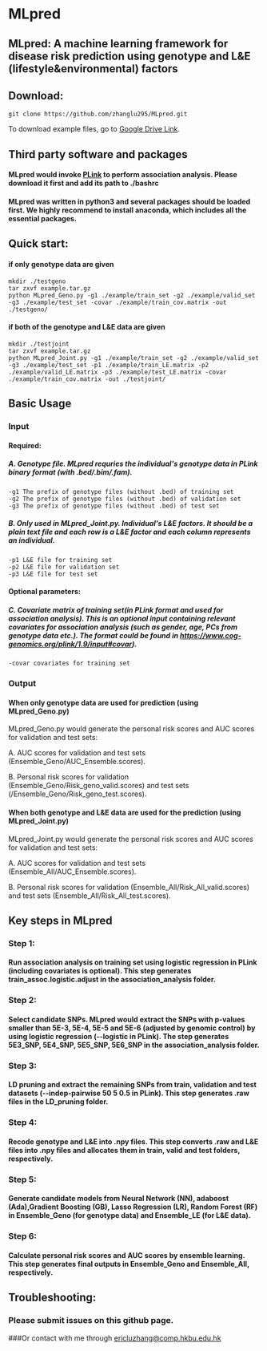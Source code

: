# MLpred

## MLpred: A machine learning framework for disease risk prediction using genotype and L&E (lifestyle&environmental) factors

## Download:
```
git clone https://github.com/zhanglu295/MLpred.git
```
To download example files, go to <a href="https://drive.google.com/file/d/1_bc3qEaujjH4RawPH8rCQ96n5HRxhNwo/view?usp=sharing">Google Drive Link</a>. 
## Third party software and packages
#### MLpred would invoke <a href="https://www.cog-genomics.org/plink/1.9/">PLink</a> to perform association analysis. Please download it first and add its path to ./bashrc

#### MLpred was written in python3 and several packages should be loaded first. We highly recommend to install <a gref="https://docs.anaconda.com/anaconda/install/">anaconda</a>, which includes all the essential packages.


## Quick start:
#### if only genotype data are given
```
mkdir ./testgeno
tar zxvf example.tar.gz
python MLpred_Geno.py -g1 ./example/train_set -g2 ./example/valid_set -g3 ./example/test_set -covar ./example/train_cov.matrix -out ./testgeno/
```

#### if both of the genotype and L&E data are given
```
mkdir ./testjoint
tar zxvf example.tar.gz
python MLpred_Joint.py -g1 ./example/train_set -g2 ./example/valid_set -g3 ./example/test_set -p1 ./example/train_LE.matrix -p2 ./example/valid_LE.matrix -p3 ./example/test_LE.matrix -covar ./example/train_cov.matrix -out ./testjoint/
```

## Basic Usage
### Input
#### Required:
##### A. Genotype file. MLpred requries the individual's genotype data in PLink binary format (with .bed/.bim/.fam).

```
-g1 The prefix of genotype files (without .bed) of training set
-g2 The prefix of genotype files (without .bed) of validation set
-g3 The prefix of genotype files (without .bed) of test set
```

##### B. Only used in MLpred_Joint.py. Individual's L&E factors. It should be a plain text file and each row is a L&E factor and each column represents an individual.

```
-p1 L&E file for training set
-p2 L&E file for validation set
-p3 L&E file for test set
```

#### Optional parameters:
##### C. Covariate matrix of training set(in PLink format and used for association analysis). This is an optional input containing relevant covariates for association analysis (such as gender, age, PCs from genotype data etc.). The format could be found in https://www.cog-genomics.org/plink/1.9/input#covar).

```
-covar covariates for training set
```

### Output 
#### When only genotype data are used for prediction (using MLpred_Geno.py)

MLpred_Geno.py would generate the personal risk scores and AUC scores for validation and test sets:

A. AUC scores for validation and test sets (Ensemble_Geno/AUC_Ensemble.scores).

B. Personal risk scores for validation (Ensemble_Geno/Risk_geno_valid.scores) and test sets (/Ensemble_Geno/Risk_geno_test.scores).

#### When both genotype and L&E data are used for the prediction (using MLpred_Joint.py)

MLpred_Joint.py would generate the personal risk scores and AUC scores for validation and test sets:

A. AUC scores for validation and test sets (Ensemble_All/AUC_Ensemble.scores).

B. Personal risk scores for validation (Ensemble_All/Risk_All_valid.scores) and test sets (Ensemble_All/Risk_All_test.scores).

## Key steps in MLpred

### Step 1:
#### Run association analysis on training set using logistic regression in PLink (including covariates is optional). This step generates train_assoc.logistic.adjust in the association_analysis folder.
### Step 2:
#### Select candidate SNPs. MLpred would extract the SNPs with p-values smaller than 5E-3, 5E-4, 5E-5 and 5E-6 (adjusted by genomic control) by using logistic regression (--logistic in PLink). The step generates 5E3_SNP, 5E4_SNP, 5E5_SNP, 5E6_SNP in the association_analysis folder.
### Step 3:
#### LD pruning and extract the remaining SNPs from train, validation and test datasets (--indep-pairwise 50 5 0.5 in PLink). This step generates .raw files in the LD_pruning folder. 
### Step 4:
#### Recode genotype and L&E into .npy files. This step converts .raw and L&E files into .npy files and allocates them in train, valid and test folders, respectively.
### Step 5:
#### Generate candidate models from Neural Network (NN), adaboost (Ada),Gradient Boosting (GB), Lasso Regression (LR), Random Forest (RF) in Ensemble_Geno (for genotype data) and Ensemble_LE (for L&E data).
### Step 6:
#### Calculate personal risk scores and AUC scores by ensemble learning. This step generates final outputs in Ensemble_Geno and Ensemble_All, respectively.


## Troubleshooting:
### Please submit issues on this github page.
###Or contact with me through ericluzhang@comp.hkbu.edu.hk






